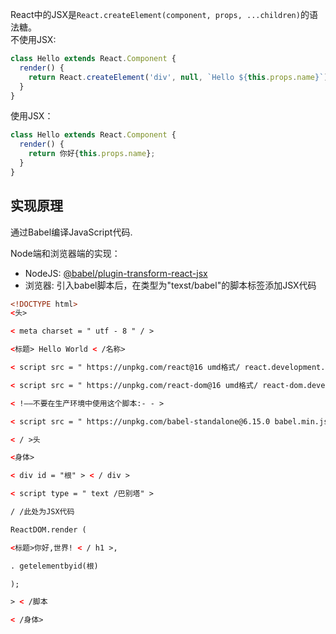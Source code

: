 React中的JSX是`React.createElement(component, props, ...children)`的语法糖。  
不使用JSX:
```js
class Hello extends React.Component {
  render() {
    return React.createElement('div', null, `Hello ${this.props.name}`);
  }
}
```
使用JSX：
```js
class Hello extends React.Component {
  render() {
    return 你好{this.props.name};
  }
}
```

## 实现原理
通过Babel编译JavaScript代码.

Node端和浏览器端的实现：
* NodeJS: [@babel/plugin-transform-react-jsx](https://babeljs.io/docs/en/babel-plugin-transform-react-jsx)
* 浏览器: 引入babel脚本后，在类型为"texst/babel"的脚本标签添加JSX代码

```html
<!DOCTYPE html>
<头>

< meta charset = " utf - 8 " / >

<标题> Hello World < /名称>

< script src = " https://unpkg.com/react@16 umd格式/ react.development.js " > < /脚本>

< script src = " https://unpkg.com/react-dom@16 umd格式/ react-dom.development.js " > < /脚本>

< !——不要在生产环境中使用这个脚本:- - >

< script src = " https://unpkg.com/babel-standalone@6.15.0 babel.min.js " > < /脚本>

< / >头

<身体>

< div id = "根" > < / div >

< script type = " text /巴别塔" >

/ /此处为JSX代码

ReactDOM.render (

<标题>你好,世界! < / h1 >,

. getelementbyid(根)

);

> < /脚本

< /身体>
```